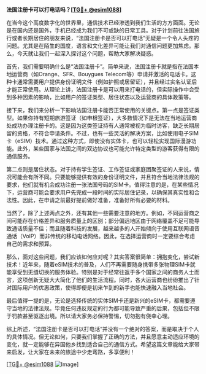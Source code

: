**法国注册卡可以打电话吗？[[TG💪+ @esim1088](https://t.me/s/esim1088)]**

在当今这个高度数字化的世界里，通信技术已经渗透到我们生活的方方面面。无论是在国内还是国外，手机已经成为我们不可或缺的日常工具。对于计划前往法国旅行或者长期居住的朋友来说，“法国注册卡是否可以打电话”无疑是一个令人头疼的问题。尤其是在陌生的国度，语言和文化差异可能让我们对通信问题更加焦虑。那么，今天就让我们一起深入探讨这个问题，帮助大家解决疑惑。

首先，我们需要明确什么是“法国注册卡”。简单来说，法国注册卡就是指在法国本地运营商（如Orange、SFR、Bouygues Telecom等）申请并激活的电话卡。这种卡通常需要用户提供身份证明文件（例如护照或居留证），并且经过实名认证后才能正常使用。从理论上讲，法国注册卡是可以用来打电话的，但实际操作中会受到多种因素的影响，比如用户的签证类型、居住状态以及运营商的具体政策等。

接下来，我们来分析一下影响法国注册卡能否正常使用的关键点。第一点是签证类型。如果你持有短期旅游签证（如申根签证），大多数情况下是无法在当地运营商处成功办理注册卡的。这是因为这类签证持有人通常被视为临时访客，缺乏长期居留的资格，不符合申请条件。不过，也有一些灵活的解决方案，比如使用电子SIM卡（eSIM）技术。通过这种方式，即使没有实体卡，也可以轻松实现国际漫游功能。此外，某些国家与法国之间的双边协议也可能允许特定类型的游客获得有限的通信服务。

第二点则是居住状态。对于持有学生签证、工作签证或家庭团聚签证的人来说，情况可能会有所不同。只要能够提供有效的身份证明文件，并且符合当地法律法规的要求，他们就有机会成功注册一张法国号码的SIM卡。值得注意的是，在某些情况下，运营商可能会要求用户先完成一段时间的实际居住记录，以确保其真实性和合法性。因此，在申请之前最好提前做好准备，准备好所有必要的材料。

当然了，除了上述两点之外，还有其他一些需要注意的地方。例如，不同运营商之间可能存在价格差异和服务质量上的区别；部分偏远地区由于网络覆盖不足可能导致通话质量不佳；而且随着科技的发展，越来越多的人开始倾向于使用互联网语音通话（VoIP）而非传统的移动电话网络。因此，在选择运营商时一定要综合考虑自己的需求和预算。

那么，面对这些问题，我们应该如何应对呢？其实答案很简单：拥抱变化，尝试新技术！近年来，随着eSIM技术的普及，人们不再需要随身携带多张物理SIM卡就能享受到无缝切换的服务体验。特别是对于经常往返于多个国家之间的商务人士而言，这项创新无疑大大简化了他们的生活流程。同时，各大运营商也纷纷推出了针对国际用户的优惠政策，使得即便是初来乍到的新手也能快速融入当地社会。

最后值得一提的是，无论是选择传统的实体SIM卡还是新兴的eSIM卡，都需要遵守当地的法律法规。毕竟任何违反规定的行为都可能导致严重的后果，包括但不限于罚款甚至驱逐出境。所以请大家务必保持警惕，切勿抱有侥幸心理。

综上所述，“法国注册卡是否可以打电话”并没有一个绝对的答案，而是取决于个人的具体情况。但无论如何，只要我们掌握了正确的方法，并且愿意主动适应环境的变化，就一定能够在异国他乡找到适合自己的通信方式。希望这篇文章能给大家带来启发，让大家在未来的旅途中少走弯路，多享便利！

[[TG💪+ @esim1088](https://t.me/s/esim1088) ![Image](https://i.postimg.cc/4NQfJmqS/Snipaste-2025-05-13-00-14-12.png)]